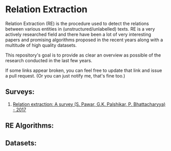 # Relation Extraction

Relation Extraction (RE) is the procedure used to detect the relations between various entities in (unstructured/unlabelled) texts. RE is a very actively researched field and there have been a lot of very interesting papers and promising algorithms proposed in the recent years along with a multitude of high quality datasets. 

This repository's goal is to provide as clear an overview as possible of the research conducted in the last few years. 

If some links appear broken, you can feel free to update that link and issue a pull request.
(Or you can just notify me, that's fine too.)

## Surveys:

1. [Relation extraction: A survey (S. Pawar, G.K. Palshikar, P. Bhattacharyya) - 2017](https://arxiv.org/abs/1712.05191)


## RE Algorithms:


## Datasets:
